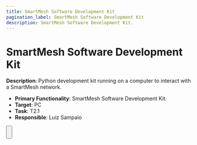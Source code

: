 ```yaml
---
title: SmartMesh Software Development Kit
pagination_label: SmartMesh Software Development Kit
description: SmartMesh Software Development Kit.
---
```


# SmartMesh Software Development Kit

**Description**: Python development kit running on a computer to interact with a SmartMesh network.

* **Primary Functionality**: SmartMesh Software Development Kit.
* **Target**: PC
* **Task**: T2.1
* **Responsible**: Luiz Sampaio

<Button label="🔗 openswarm-eu/smartmeshsdk repository" link="https://github.com/openswarm-eu/smartmeshsdk" block /><br />